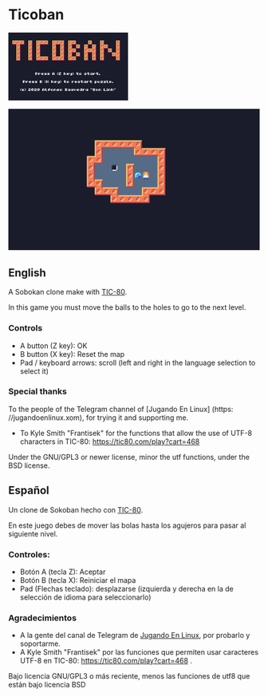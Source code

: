 # Ticoban

![Cover](cover.gif)

![In game screen](screen1.gif)

## English

A Sobokan clone make with [TIC-80](https://tic80.com). 


In this game you must move the balls to the holes to go to the next level.

### Controls

* A button (Z key): OK
* B button (X key): Reset the map
* Pad / keyboard arrows: scroll (left and right in the language selection to select it)

### Special thanks

To the people of the Telegram channel of [Jugando En Linux] (https: //jugandoenlinux.xom), for trying it and supporting me.
* To Kyle Smith "Frantisek" for the functions that allow the use of UTF-8 characters in TIC-80: https://tic80.com/play?cart=468

Under the GNU/GPL3 or newer license, minor the utf functions, under the BSD license.

## Español

Un clone de Sokoban hecho con [TIC-80](https://tic80.com).

En este juego debes de mover las bolas hasta los agujeros para pasar al siguiente nivel.

### Controles:

* Botón A (tecla Z): Aceptar
* Botón B (tecla X): Reiniciar el mapa
* Pad (Flechas teclado): desplazarse (izquierda y derecha en la de selección de idioma para seleccionarlo)

### Agradecimientos

* A la gente del canal de Telegram de [Jugando En Linux](https://jugandoenlinux.xom), por probarlo y soportarme.
* A Kyle Smith "Frantisek" por las funciones que permiten usar caracteres UTF-8 en TIC-80: https://tic80.com/play?cart=468 .

Bajo licencia GNU/GPL3 o más reciente, menos las funciones de utf8 que están bajo licencia BSD
